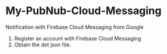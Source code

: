 # My-PubNub-Cloud-Messaging
Notification with Firebase Cloud Messaging from Google
1. Register an account with Firebase Cloud Messaging
2. Obtain the dot json file.
